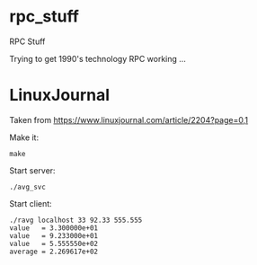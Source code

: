 # rpc_stuff
RPC Stuff

Trying to get 1990's technology RPC working ...

# LinuxJournal

Taken from https://www.linuxjournal.com/article/2204?page=0,1

Make it:
```
make
```

Start server:
```
./avg_svc
```

Start client:
```
./ravg localhost 33 92.33 555.555
value   = 3.300000e+01
value   = 9.233000e+01
value   = 5.555550e+02
average = 2.269617e+02
```

